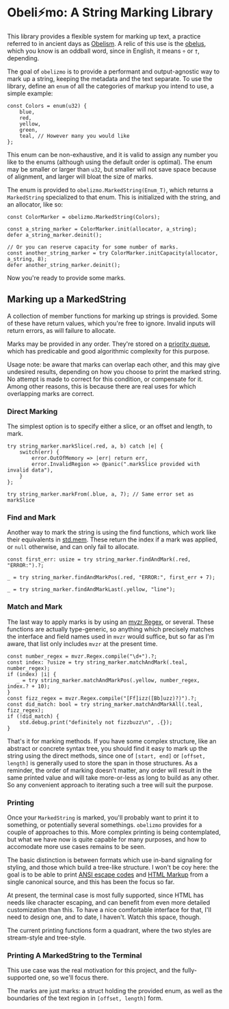 # Obeli⚡️mo: A String Marking Library

This library provides a flexible system for marking up text, a practice referred to in ancient days as [Obelism](https://en.wikipedia.org/wiki/Obelism).  A relic of this use is the [obelus](https://en.wikipedia.org/wiki/Obelus), which you know is an oddball word, since in English, it means `÷` or `†`, depending.

The goal of `obelizmo` is to provide a performant and output-agnostic way to mark up a string, keeping the metadata and the text separate.  To use the library, define an `enum` of all the categories of markup you intend to use, a simple example:

```zig
const Colors = enum(u32) {
    blue,
    red,
    yellow,
    green,
    teal, // However many you would like
};
```

This enum can be non-exhaustive, and it is valid to assign any number you like to the enums (although using the default order is optimal).  The enum may be smaller or larger than `u32`, but smaller will not save space because of alignment, and larger will bloat the size of marks.

The enum is provided to `obelizmo.MarkedString(Enum_T)`, which returns a `MarkedString` specialized to that enum.  This is initialized with the string, and an allocator, like so:

```zig
const ColorMarker = obelizmo.MarkedString(Colors);

const a_string_marker = ColorMarker.init(allocator, a_string);
defer a_string_marker.deinit();

// Or you can reserve capacity for some number of marks.
const another_string_marker = try ColorMarker.initCapacity(allocator, a_string, 8);
defer another_string_marker.deinit();
```

Now you're ready to provide some marks.

## Marking up a MarkedString

A collection of member functions for marking up strings is provided.  Some of these have return values, which you're free to ignore.  Invalid inputs will return errors, as will failure to allocate.

Marks may be provided in any order. They're stored on a [priority queue](https://ziglang.org/documentation/master/std/#std.priority_queue.PriorityQueue), which has predicable and good algorithmic complexity for this purpose.

Usage note: be aware that marks can overlap each other, and this may give undesired results, depending on how you choose to print the marked string.  No attempt is made to correct for this condition, or compensate for it.  Among other reasons, this is because there are real uses for which overlapping marks are correct.

### Direct Marking

The simplest option is to specify either a slice, or an offset and length, to mark.

```zig
try string_marker.markSlice(.red, a, b) catch |e| {
    switch(err) {
        error.OutOfMemory => |err| return err,
        error.InvalidRegion => @panic(".markSlice provided with invalid data"),
    }
};

try string_marker.markFrom(.blue, a, 7); // Same error set as markSlice
```

### Find and Mark

Another way to mark the string is using the find functions, which work like their equivalents in [std.mem](https://ziglang.org/documentation/master/std/#std.mem.indexOf).  These return the index if a mark was applied, or `null` otherwise, and can only fail to allocate.

```zig
const first_err: usize = try string_marker.findAndMark(.red, "ERROR:").?;

_ = try string_marker.findAndMarkPos(.red, "ERROR:", first_err + 7);

_ = try string_marker.findAndMarkLast(.yellow, "line");
```

### Match and Mark

The last way to apply marks is by using an [mvzr Regex](https://github.com/mnemnion/mvzr), or several.  These functions are actually type-generic, so anything which precisely matches the interface and field names used in `mvzr` would suffice, but so far as I'm aware, that list only includes `mvzr` at the present time.

```zig
const number_regex = mvzr.Regex.compile("\d+").?;
const index: ?usize = try string_marker.matchAndMark(.teal, number_regex);
if (index) |i| {
   _ = try string_marker.matchAndMarkPos(.yellow, number_regex, index.? + 10);
}
const fizz_regex = mvzr.Regex.compile("[Ff]izz([Bb]uzz)?)").?;
const did_match: bool = try string_marker.matchAndMarkAll(.teal, fizz_regex);
if (!did_match) {
    std.debug.print("definitely not fizzbuzz\n", .{});
}
```

That's it for marking methods.  If you have some complex structure, like an abstract or concrete syntax tree, you should find it easy to mark up the string using the direct methods, since one of `[start, end]` or `[offset, length]` is generally used to store the span in those structures.  As a reminder, the order of marking doesn't matter, any order will result in the same printed value and will take more-or-less as long to build as any other.  So any convenient approach to iterating such a tree will suit the purpose.

### Printing

Once your `MarkedString` is marked, you'll probably want to print it to something, or potentially several somethings.  `obelizmo` provides for a couple of approaches to this.  More complex printing is being contemplated, but what we have now is quite capable for many purposes, and how to accomodate more use cases remains to be seen.

The basic distinction is between formats which use in-band signaling for styling, and those which build a tree-like structure.  I won't be coy here: the goal is to be able to print [ANSI escape codes](https://en.wikipedia.org/wiki/ANSI_escape_code) and [HTML Markup](https://en.wikipedia.org/wiki/HTML) from a single canonical source, and this has been the focus so far.

At present, the terminal case is most fully supported, since HTML has needs like character escaping, and can benefit from even more detailed customization than this.  To have a nice comfortable interface for that, I'll need to design one, and to date, I haven't.  Watch this space, though.

The current printing functions form a quadrant, where the two styles are stream-style and tree-style.

### Printing A MarkedString to the Terminal

This use case was the real motivation for this project, and the fully-supported one, so we'll focus there.

The marks are just marks: a struct holding the provided enum, as well as the boundaries of the text region in `[offset, length]` form.
